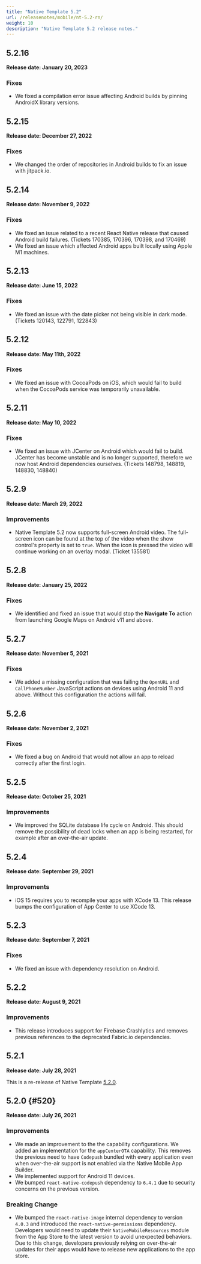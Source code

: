 ```yaml
---
title: "Native Template 5.2"
url: /releasenotes/mobile/nt-5.2-rn/
weight: 10
description: "Native Template 5.2 release notes."
---
```

## 5.2.16

**Release date: January 20, 2023**

### Fixes

* We fixed a compilation error issue affecting Android builds by pinning AndroidX library versions.

## 5.2.15

**Release date: December 27, 2022**

### Fixes

* We changed the order of repositories in Android builds to fix an issue with jitpack.io.

## 5.2.14

**Release date: November 9, 2022**

### Fixes

* We fixed an issue related to a recent React Native release that caused Android build failures. (Tickets 170385, 170396, 170398, and 170469)
* We fixed an issue which affected Android apps built locally using Apple M1 machines.

## 5.2.13

**Release date: June 15, 2022**

### Fixes

* We fixed an issue with the date picker not being visible in dark mode. (Tickets 120143, 122791, 122843)

## 5.2.12

**Release date: May 11th, 2022**

### Fixes

* We fixed an issue with CocoaPods on iOS, which would fail to build when the CocoaPods service was temporarily unavailable.

## 5.2.11

**Release date: May 10, 2022**

### Fixes

* We fixed an issue with JCenter on Android which would fail to build. JCenter has become unstable and is no longer supported, therefore we now host Android dependencies ourselves. (Tickets 148798, 148819, 148830, 148840)

## 5.2.9

**Release date: March 29, 2022** 

### Improvements

* Native Template 5.2 now supports full-screen Android video. The full-screen icon can be found at the top of the video when the show control's property is set to `true`. When the icon is pressed the video will continue working on an overlay modal. (Ticket 135581)

## 5.2.8

**Release date: January 25, 2022** 

### Fixes

* We identified and fixed an issue that would stop the **Navigate To** action from launching Google Maps on Android v11 and above.

## 5.2.7

**Release date: November 5, 2021** 

### Fixes

* We added a missing configuration that was failing the `OpenURL` and `CallPhoneNumber` JavaScript actions on devices using Android 11 and above. Without this configuration the actions will fail.

## 5.2.6

**Release date: November 2, 2021**

### Fixes

* We fixed a bug on Android that would not allow an app to reload correctly after the first login.

## 5.2.5

**Release date: October 25, 2021**

### Improvements

* We improved the SQLite database life cycle on Android. This should remove the possibility of dead locks when an app is being restarted, for example after an over-the-air update.

## 5.2.4

**Release date: September 29, 2021**

### Improvements

* iOS 15 requires you to recompile your apps with XCode 13. This release bumps the configuration of App Center to use XCode 13.

## 5.2.3

**Release date: September 7, 2021**

### Fixes

* We fixed an issue with dependency resolution on Android.

## 5.2.2

**Release date: August 9, 2021**

### Improvements

* This release introduces support for Firebase Crashlytics and removes previous references to the deprecated Fabric.io dependencies.

## 5.2.1

**Release date: July 28, 2021**

This is a re-release of Native Template [5.2.0](#520).

## 5.2.0 {#520}

**Release date: July 26, 2021**

### Improvements

* We made an improvement to the the capability configurations. We added an implementation for the `appCenterOTA` capability. This removes the previous need to have `Codepush` bundled with every application even when over-the-air support is not enabled via the Native Mobile App Builder.
* We implemented support for Android 11 devices.
* We bumped `react-native-codepush` dependency to `6.4.1` due to security concerns on the previous version.

### Breaking Change

* We bumped the `react-native-image` internal dependency to version `4.0.3` and introduced the `react-native-permissions` dependency. Developers would need to update their `NativeMobileResources` module from the App Store to the latest version to avoid unexpected behaviors. Due to this change, developers previously relying on over-the-air updates for their apps would have to release new applications to the app store.
